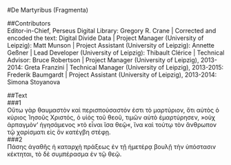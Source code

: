 #De Martyribus (Fragmenta)  

##Contributors  
Editor-in-Chief, Perseus Digital Library: Gregory R. Crane | Corrected and encoded the text: Digital Divide Data | Project Manager (University of Leipzig): Matt Munson | Project Assistant (University of Leipzig): Annette Geßner | Lead Developer (University of Leipzig): Thibault Clérice | Technical Advisor: Bruce Robertson | Project Manager (University of Leipzig), 2013-2014: Greta Franzini | Technical Manager (University of Leipzig), 2013-2015: Frederik Baumgardt | Project Assistant (University of Leipzig), 2013-2014: Simona Stoyanova  

##Text  
###1  
Οὕτω γὰρ θαυμαστὸν καὶ περισπούσαστόν ἐστι τὸ μαρτύριον, ὅτι αὐτὸς ὁ κύριος Ἰησοῦς Χριστός, ὁ υἱὸς τοῦ θεοῦ, τιμῶν αὐτὸ ἐμαρτύρησεν, »οὐχ ἁρπαγμὸν‘ ἡγησάμενος »τὸ εἶναι ἴσα θεῷ«, ἴνα καὶ τούτῳ τὸν ἄνθρωπον τῷ χαρίσματι εἰς ὅν κατέγβη στέφῃ.  
###2  
Πάσης ἀγαθῆς ἡ καταρχὴ πράξεως ἐν τῇ ἡμετέρᾳ βουλῇ τὴν ὑπόστασιν κέκτηται, τὸ δὲ συμπέρασμα ἐν τῷ θεῷ.  
